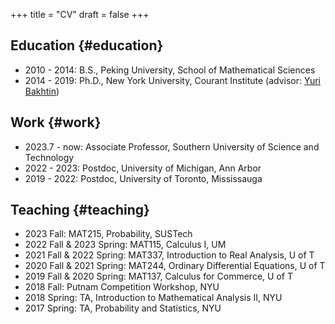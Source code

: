 +++
title = "CV"
draft = false
+++

## Education {#education}

-   2010 - 2014: B.S., Peking University, School of Mathematical Sciences
-   2014 - 2019: Ph.D., New York University, Courant Institute (advisor: [Yuri Bakhtin](https://cims.nyu.edu/~bakhtin/))


## Work {#work}

-   2023.7 - now: Associate Professor, Southern University of Science and Technology
-   2022 - 2023: Postdoc, University of Michigan, Ann Arbor
-   2019 - 2022: Postdoc, University of Toronto, Mississauga


## Teaching {#teaching}

-   2023 Fall: MAT215, Probability, SUSTech
-   2022 Fall &amp; 2023 Spring: MAT115, Calculus I, UM
-   2021 Fall &amp; 2022 Spring: MAT337, Introduction to Real Analysis, U of T
-   2020 Fall &amp; 2021 Spring: MAT244, Ordinary Differential Equations, U of T
-   2019 Fall &amp; 2020 Spring: MAT137, Calculus for Commerce, U of T
-   2018 Fall: Putnam Competition Workshop, NYU
-   2018 Spring: TA, Introduction to Mathematical Analysis II, NYU
-   2017 Spring: TA, Probability and Statistics, NYU
